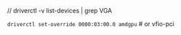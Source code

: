 // driverctl -v list-devices | grep VGA

`driverctl set-override 0000:03:00.0 amdgpu` # or vfio-pci
